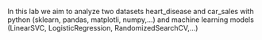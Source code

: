 In this lab we aim to analyze two datasets heart_disease and car_sales with python (sklearn, pandas, matplotli, numpy,...) and machine learning models (LinearSVC, LogisticRegression, RandomizedSearchCV,...)
